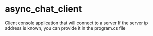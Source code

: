 # async_chat_client
Client console application that will connect to a server
If the server ip address is known, you can provide it in the program.cs file
